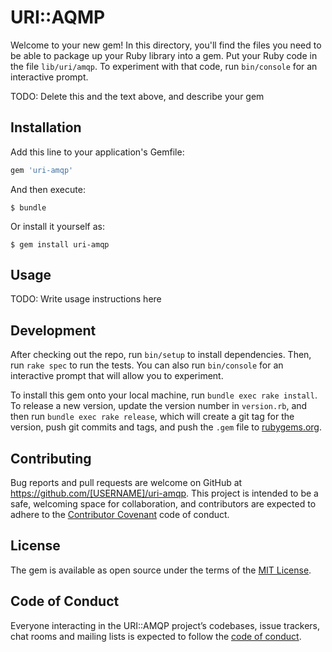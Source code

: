 # URI::AQMP

Welcome to your new gem! In this directory, you'll find the files you need to be able to package up your Ruby library into a gem. Put your Ruby code in the file `lib/uri/amqp`. To experiment with that code, run `bin/console` for an interactive prompt.

TODO: Delete this and the text above, and describe your gem

## Installation

Add this line to your application's Gemfile:

```ruby
gem 'uri-amqp'
```

And then execute:

    $ bundle

Or install it yourself as:

    $ gem install uri-amqp

## Usage

TODO: Write usage instructions here

## Development

After checking out the repo, run `bin/setup` to install dependencies. Then, run `rake spec` to run the tests. You can also run `bin/console` for an interactive prompt that will allow you to experiment.

To install this gem onto your local machine, run `bundle exec rake install`. To release a new version, update the version number in `version.rb`, and then run `bundle exec rake release`, which will create a git tag for the version, push git commits and tags, and push the `.gem` file to [rubygems.org](https://rubygems.org).

## Contributing

Bug reports and pull requests are welcome on GitHub at https://github.com/[USERNAME]/uri-amqp. This project is intended to be a safe, welcoming space for collaboration, and contributors are expected to adhere to the [Contributor Covenant](http://contributor-covenant.org) code of conduct.

## License

The gem is available as open source under the terms of the [MIT License](https://opensource.org/licenses/MIT).

## Code of Conduct

Everyone interacting in the URI::AMQP project’s codebases, issue trackers, chat rooms and mailing lists is expected to follow the [code of conduct](https://github.com/[USERNAME]/uri-amqp/blob/master/CODE_OF_CONDUCT.md).
